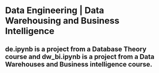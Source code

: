 # Data Engineering | Data Warehousing and Business Intelligence
## de.ipynb is a project from a Database Theory course and dw_bi.ipynb is a project from a Data Warehouses and Business intelligence course.
